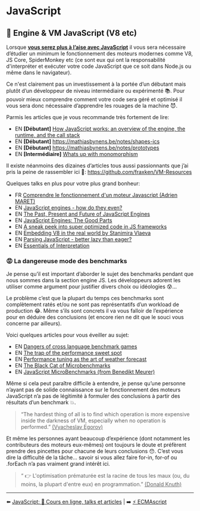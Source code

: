 # JavaScript

## 🔧 Engine & VM JavaScript (V8 etc)

Lorsque **<u>vous serez plus à l’aise avec JavaScript</u>** il vous sera nécessaire d’étudier un minimum le fonctionnement des moteurs modernes comme V8, JS Core, SpiderMonkey etc (ce sont eux qui ont la responsabilité d'interpréter et exécuter votre code JavaScript que ce soit dans Node.js ou même dans le navigateur).

Ce n'est clairement pas un investissement à la portée d’un débutant mais plutôt d’un développeur de niveau intermédiaire ou expérimenté 📚. Pour pouvoir mieux comprendre comment votre code sera géré et optimisé il vous sera donc nécessaire d’apprendre les rouages de la machine 😈.

Parmis les articles que je vous recommande très fortement de lire:

- EN **[Débutant]** [How JavaScript works: an overview of the engine, the runtime, and the call stack](https://blog.sessionstack.com/how-does-javascript-actually-work-part-1-b0bacc073cf)
- EN **[Débutant]** <https://mathiasbynens.be/notes/shapes-ics>
- EN **[Débutant]** <https://mathiasbynens.be/notes/prototypes>
- EN **[Intermédiaire]** [Whats up with monomorphism](https://mrale.ph/blog/2015/01/11/whats-up-with-monomorphism.html)

Il existe néanmoins des dizaines d’articles tous aussi passionnants que j’ai pris la peine de rassembler ici 👀: <https://github.com/fraxken/VM-Resources>

Quelques talks en plus pour votre plus grand bonheur:

- FR [Comprendre le fonctionnement d'un moteur Javascript (Adrien MARET)](https://www.youtube.com/watch?v=E1hohefv8QI)
- EN [JavaScript engines - how do they even?](https://www.youtube.com/watch?v=p-iiEDtpy6I)
- EN [The Past, Present and Future of JavaScript Engines](https://www.youtube.com/watch?v=iLWDUJMCoWs&list=PLfMzBWSH11xZPfWcC0DqFqKo_reMP58mw&index=45)
- EN [JavaScript Engines: The Good Parts](https://www.youtube.com/watch?v=5nmpokoRaZI&list=PL37ZVnwpeshG2YXJkun_lyNTtM-Qb3MKa&index=11)
- EN [A sneak peek into super optimized code in JS frameworks](https://www.youtube.com/watch?v=_VHNTC67NR8&list=PL37ZVnwpeshHwJPVBqEnZild7QHWhdufu&index=2)
- EN [Embedding V8 in the real world by Stanimira Vlaeva](https://www.youtube.com/watch?v=wz7Znu6tqFw&list=PL37ZVnwpeshHwJPVBqEnZild7QHWhdufu&index=16)
- EN [Parsing JavaScript - better lazy than eager?](https://www.youtube.com/watch?v=Fg7niTmNNLg&list=PL37ZVnwpeshFmAPr65sU2O5WMs7_CGjs_&index=10)
- EN [Essentials of Interpretation](https://www.youtube.com/watch?v=8OYqvwQlJVI&list=PLGNbPb3dQJ_4WT_m3aI3T2LRf2R_FKM2k)

### 😡 La dangereuse mode des benchmarks

Je pense qu’il est important d’aborder le sujet des benchmarks pendant que nous sommes dans la section engine JS. Les développeurs adorent les utiliser comme argument pour justifier divers choix ou idéologies 😰…

Le problème c’est que la plupart du temps ces benchmarks sont complètement ratés et/ou ne sont pas représentatifs d’un workload de production 😂. Même s’ils sont concrets il va vous falloir de l’expérience pour en déduire des conclusions (et encore rien ne dit que le souci vous concerne par ailleurs).

Voici quelques articles pour vous éveiller au sujet:

- EN [Dangers of cross language benchmark games](https://mrale.ph/blog/2011/05/12/dangers-of-cross-language-benchmark-games.html)
- EN [The trap of the performance sweet spot](https://mrale.ph/blog/2011/11/05/the-trap-of-the-performance-sweet-spot.html)
- EN [Performance tuning as the art of weather forecast](https://mrale.ph/blog/2013/04/29/performance-tuning-as-weather-forecast.html)
- EN [The Black Cat of Microbenchmarks](https://mrale.ph/blog/2014/02/23/the-black-cat-of-microbenchmarks.html)
- EN [JavaScript MicroBenchmarks (from Benedikt Meurer)](https://github.com/bmeurer/js-micro-benchmarks)

Même si cela peut paraître difficile à entendre, je pense qu’une personne n’ayant pas de solide connaissance sur le fonctionnement des moteurs JavaScript n’a pas de légitimité à formuler des conclusions à partir des résultats d’un benchmark 💥.

> “The hardest thing of all is to find which operation is more expensive inside the darkness of VM, especially when no operation is performed.” <u>(Vyacheslav Egorov)</u>

Et même les personnes ayant beaucoup d’expérience (dont notamment les contributeurs des moteurs eux-mêmes) ont toujours le doute et préfèrent prendre des pincettes pour chacune de leurs conclusions 😯. C’est vous dire la difficulté de la tâche… savoir si vous allez faire for-in, for-of ou .forEach n’a pas vraiment grand intérêt ici.

> “ 👉 L'optimisation prématurée est la racine de tous les maux (ou, du moins, la plupart d'entre eux) en programmation.” <u>(Donald Knuth)</u>

---

⬅️ [JavaScript: 🌌 Cours en ligne, talks et articles](./4-online-courses-talks-articles.md) |
➡️ [⚡ ECMAscript](../3-ecmascript/javascript-or-ecmascript.md)
